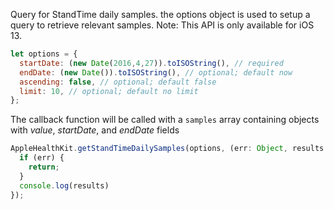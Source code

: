 Query for StandTime daily samples. the options object is used to setup a query to retrieve relevant samples.
Note: This API is only available for iOS 13.

```javascript
let options = {
  startDate: (new Date(2016,4,27)).toISOString(), // required
  endDate: (new Date()).toISOString(), // optional; default now
  ascending: false, // optional; default false
  limit: 10, // optional; default no limit
};
```

The callback function will be called with a `samples` array containing objects with *value*, *startDate*, and *endDate* fields

```javascript
AppleHealthKit.getStandTimeDailySamples(options, (err: Object, results: Array<Object>) => {
  if (err) {
    return;
  }
  console.log(results)
});
```
